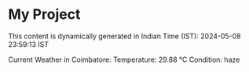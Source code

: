 # My Project

This content is dynamically generated in Indian Time (IST): 2024-05-08 23:59:13 IST


Current Weather in Coimbatore:
Temperature: 29.88 °C
Condition: haze
